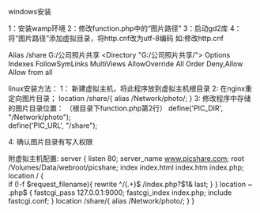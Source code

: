windows安装

1：安装wamp环境
2：修改function.php中的“图片路径”
3：启动gd2库
4：将“图片路径”添加虚拟目录，将http.cnf改为utf-8编码
如:修改http.cnf

Alias /share G:/公司照片共享
<Directory "G:/公司照片共享/">
    Options Indexes FollowSymLinks MultiViews
    AllowOverride All
    Order Deny,Allow
    Allow from all
</Directory>




linux安装方法：
1：  新建虚拟主机，将此程序放到虚拟主机根目录 
2:   在nginx重定向图片目录；
	location /share/{
            alias /Network/photo/;
        }
3: 修改程序中存储的图片目录位置： （根目录下function.php第2行）
   define('PIC_DIR',  "/Network/photo");  
   define('PIC_URL',  "/share");

4: 确认图片目录有写入权限


附虚拟主机配置:
    server {
        listen       80;
        server_name  www.picshare.com;
        root   /Volumes/Data/webroot/picshare;
        index  index.html index.htm index.php;
        location / {   
            if (!-f $request_filename){
               rewrite ^/(.+)$ /index.php?$1& last;
            }
        }
        location ~ \.php$ {
            fastcgi_pass   127.0.0.1:9000;
            fastcgi_index  index.php;
            include        fastcgi.conf;
        }
        location /share/{
            alias /Network/photo/;
        }
    }


